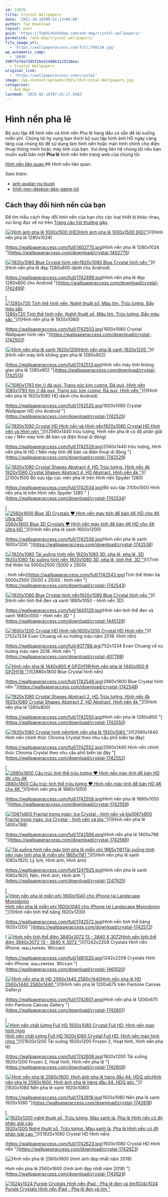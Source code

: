 ```yaml
---
id: 13079
title: Crystal Wallpapers
date: '2021-10-18T09:52:13+00:00'
author: Top Download
layout: post
guid: 'https://Tophinhanhdep.com/anh-dep/crystal-wallpapers/'
permalink: /anh-dep/crystal-wallpapers/
fifu_image_url:
  - 'https://wallpaperaccess.com/full/788134.jpg'
wp_automatic_camp:
  - '8098'
3907fef4a7395f26e5248863123110ea:
  - Crystal Wallpapers
original_link:
  - 'https://wallpaperaccess.com/crystal'
image: /wp-content/uploads/2021/10/Crystal-Wallpapers.jpg
categories:
  - Ảnh Đẹp
lastmod: '2025-02-14T07:25:17.548Z'
---
```

# Hình nền pha lê

Bộ sưu tập 48 hình nền và hình nền Pha lê hàng đầu có sẵn để tải xuống miễn phí. Chúng tôi hy vọng bạn thích bộ sưu tập hình ảnh HD ngày càng tăng của chúng tôi để sử dụng làm hình nền hoặc màn hình chính cho điện thoại thông minh hoặc máy tính của bạn. Vui lòng liên hệ chúng tôi nếu bạn muốn xuất bản một **Pha lê** hình nền trên trang web của chúng tôi.

[Hình nền liên quan ](#related) ## Hình nền liên quan.

   
 Xem thêm:

   
- [anh-avatar-nu-buon](https://tophinhanhdep.com/anh-avatar/anh-avatar-nu-buon/)
- [hinh-nen-deskop-dep-game-lol](https://tophinhanhdep.com/hinh-nen-dep/hinh-nen-deskop-dep-game-lol/)

## Cách thay đổi hình nền của bạn

Để tìm hiểu cách thay đổi hình nền của bạn cho các loại thiết bị khác nhau, vui lòng đọc về nó trên [Trang câu hỏi thường gặp](https://tophinhanhdep.com/faq/).

  
[[![Hình ảnh pha lê 1000x1500 [HD]](https://wallpaperaccess.com/full/788134.jpg)Hình ảnh pha lê 1000x1500 \[HD\]"](https://wallpaperaccess.com/download/crystal-788134)](![Hình nền pha lê 1280x1024)

(https://wallpaperaccess.com/full/1402775.jpg)Hình nền pha lê 1280x1024 "](https://wallpaperaccess.com/download/crystal-1402775)

[[![1920x1080 Blue Crystal hình nền](https://wallpaperaccess.com/full/1742495.jpg)1920x1080 Blue Crystal hình nền "](https://wallpaperaccess.com/download/crystal-1742495)](![Hình nền pha lê đẹp 1280x800 dành cho Android)

(https://wallpaperaccess.com/full/1742499.jpg)Hình nền pha lê đẹp 1280x800 cho Android "](https://wallpaperaccess.com/download/crystal-1742499)

[[![1280x720 Tinh thể hình nền, Nghệ thuật số, Màu tím, Trừu tượng, Đầy màu sắc](https://wallpaperaccess.com/full/1159768.jpg)1280x720 Tinh thể hình nền, Nghệ thuật số, Màu tím, Trừu tượng, Đầy màu sắc "](https://wallpaperaccess.com/download/crystal-1159768)](![Hình nền pha lê 1920x1080)

(https://wallpaperaccess.com/full/1742503.jpg)1920x1080 Crystal Wallpaper hình nền "](https://wallpaperaccess.com/download/crystal-1742503)

[[![Hình nền pha lê xanh 1920x1200](https://wallpaperaccess.com/full/1742509.jpg)Hình nền pha lê xanh 1920x1200 "](https://wallpaperaccess.com/download/crystal-1742509)](![Hình nền máy tính không gian pha lê 1280x902)

(https://wallpaperaccess.com/full/1742513.jpg)Hình nền máy tính không gian pha lê 1280x902 "](https://wallpaperaccess.com/download/crystal-1742513)

[[![1080x1793 tím // đá quý.  Trang sức kim cương.  Đá quý, Hình nền](https://wallpaperaccess.com/full/270159.jpg)1080x1793 tím // đá quý. Trang sức kim cương. Đá quý, Hình nền "](https://wallpaperaccess.com/download/crystal-270159)](![Hình nền pha lê 1920x1080 HD dành cho Android)

(https://wallpaperaccess.com/full/1742525.jpg)1920x1080 Crystal Wallpaper HD cho Android "](https://wallpaperaccess.com/download/crystal-1742525)

[[![1920x1080 Crystal HD Hình nền và Hình nền](https://wallpaperaccess.com/full/1742527.jpg)1920x1080 Crystal HD Hình nền và Hình nền "](https://wallpaperaccess.com/download/crystal-1742527)](![2560x1440 trừu tượng, Hình nền pha lê có độ phân giải cao / Nền máy tính để bàn và điện thoại di động)

(https://wallpaperaccess.com/full/1742529.jpg)2560x1440 trừu tượng, Hình nền pha lê HD / Nền máy tính để bàn và điện thoại di động "](https://wallpaperaccess.com/download/crystal-1742529)

[[![1920x1080 Crystal Shapes Abstract 4, HD Trừu tượng, Hình nền 4k](https://wallpaperaccess.com/full/1742532.jpg)1920x1080 Crystal Shapes Abstract 4, HD Abstract, Hình nền 4k "](https://wallpaperaccess.com/download/crystal-1742532)](![2100x1500 Bộ sưu tập các viên pha lê trên Hình nền Spyder 1280)

(https://wallpaperaccess.com/full/1742534.jpg)Bộ sưu tập 2100x1500 Hình nền pha lê trên Hình nền Spyder 1280 " ](https://wallpaperaccess.com/download/crystal-1742534)

[[![2560x1600 Blue 3D Crystals ❤ Hình nền máy tính để bàn 4K HD cho 4K Ultra HD](https://wallpaperaccess.com/full/1445116.jpg)2560x1600 Blue 3D Crystals ❤ Hình nền máy tính để bàn 4K HD cho 4K Ultra HD "](https://wallpaperaccess.com/download/crystal-1445116)](![Hình nền pha lê xanh 1600x1200)

(https://wallpaperaccess.com/full/1742538.jpg)Hình nền pha lê xanh 1600x1200 "](https://wallpaperaccess.com/download/crystal-1742538)

[[![1920x1080 Tải xuống hình nền 1920x1080 3D, pha lê, pha lê, 3D](https://wallpaperaccess.com/full/1742542.jpg)1920x1080 Tải xuống hình nền 1920x1080 3D, pha lê, tinh thể, 3D "](https://wallpaperaccess.com/download/crystal-1742542)](![Tinh thể thiên hà 5000x2500 [5000 x 2500)

 : hình nền](https://wallpaperaccess.com/full/1742543.jpg)Tinh thể thiên hà 5000x2500 \[5000 x 2500\] : hình nền "](https://wallpaperaccess.com/download/crystal-1742543)

[[![1920x1080 Blue Crystal hình nền](https://wallpaperaccess.com/full/1742544.jpg)1920x1080 Blue Crystal hình nền "](https://wallpaperaccess.com/download/crystal-1742544)](![Hình nền tinh thể đen và xanh 1680x1050 - Hình nền 3D)

(https://wallpaperaccess.com/full/1445129.jpg)Hình nền tinh thể đen và xanh 1680x1050 - Hình nền 3D " ](https://wallpaperaccess.com/download/crystal-1445129)

[[![1600x1200 Crystal HD Hình nền](https://wallpaperaccess.com/full/1742546.jpg)1600x1200 Crystal HD Hình nền "](https://wallpaperaccess.com/download/crystal-1742546)](![752x1334 Evan Chuang về xu hướng màu năm 2018.  Hình nền)

(https://wallpaperaccess.com/full/407788.jpg)752x1334 Evan Chuang về xu hướng màu năm 2018. Hình nền "](https://wallpaperaccess.com/download/crystal-407788)

[[![Hình nền pha lê 1440x900 # GPZH118](https://wallpaperaccess.com/full/1742547.jpg)Hình nền pha lê 1440x900 # GPZH118 "](https://wallpaperaccess.com/download/crystal-1742547)](![2880x1800 Blue Crystal hình nền)

(https://wallpaperaccess.com/full/1742548.jpg)2880x1800 Blue Crystal hình nền "](https://wallpaperaccess.com/download/crystal-1742548)

[[![1920x1080 Crystal Shapes Abstract 2, HD Trừu tượng, Hình nền 4k](https://wallpaperaccess.com/full/1742549.jpg)1920x1080 Crystal Shapes Abstract 2, HD Abstract, Hình nền 4k "](https://wallpaperaccess.com/download/crystal-1742549)](![Hình nền pha lê 1280x800)

(https://wallpaperaccess.com/full/1742550.jpg)Hình nền pha lê 1280x800 "](https://wallpaperaccess.com/download/crystal-1742550)

[[![1920x1080 Crystal hình nền](https://wallpaperaccess.com/full/1742551.jpg)Hình nền pha lê 1920x1080 "](https://wallpaperaccess.com/download/crystal-1742551)](![2560x1440 Hình nền chính thức Chroma Crystal theo nhu cầu phổ biến tại đây)

(https://wallpaperaccess.com/full/1742552.jpg)2560x1440 Hình nền chính thức Chroma Crystal theo nhu cầu phổ biến tại đây "](https://wallpaperaccess.com/download/crystal-1742552)

[[![2880x1800 Cấu trúc tinh thể trừu tượng ❤ Hình nền máy tính để bàn HD 4K cho 4K](https://wallpaperaccess.com/full/1742553.jpg)2880x1800 Cấu trúc tinh thể trừu tượng ❤ Hình nền máy tính để bàn HD 4K cho 4K "](https://wallpaperaccess.com/download/crystal-1742553)](![Hình nền pha lê 1680x1050)

(https://wallpaperaccess.com/full/1742559.jpg)Hình nền pha lê 1680x1050 "](https://wallpaperaccess.com/download/crystal-1742559)

[[![1067x800 Fractal trong ngày: Ice Crystal - hình nền và bìa](https://wallpaperaccess.com/full/1742561.jpg)1067x800 Fractal trong ngày: Ice Crystal - hình nền và bìa "](https://wallpaperaccess.com/download/crystal-1742561)](![Hình nền pha lê 1400x788)

(https://wallpaperaccess.com/full/1742566.png)Hình nền pha lê 1400x788 "](https://wallpaperaccess.com/download/crystal-1742566)

[[![Tải xuống hình nền máy tính pha lê miễn phí 1865x1161](https://wallpaperaccess.com/full/684861.png)Tải xuống hình nền máy tính pha lê miễn phí 1865x1161 "](https://wallpaperaccess.com/download/crystal-684861)](![Hình nền pha lê xanh 1080x1920, Lý lịch, Hình ảnh, Hình ảnh)

(https://wallpaperaccess.com/full/1247925.jpg)Hình nền pha lê xanh 1080x1920, Nền, Hình ảnh, Hình ảnh "](https://wallpaperaccess.com/download/crystal-1247925)

[[![Hình nền pha lê miễn phí 1600x1040 cho iPhone tại Landscape Monodomo](https://wallpaperaccess.com/full/1742570.jpg)Hình nền pha lê miễn phí 1600x1040 cho iPhone tại Landscape Monodomo "](https://wallpaperaccess.com/download/crystal-1742570)](![Hình nền tinh thể băng 1920x1200)

(https://wallpaperaccess.com/full/1742572.jpg)Hình nền tinh thể băng 1920x1200 "](https://wallpaperaccess.com/download/crystal-1742572)

[ [![Hình nền tinh thể điện 3840x3072 13 - 3840 X 3072](https://wallpaperaccess.com/full/1742587.jpg)Hình nền tinh thể điện 3840x3072 13 - 3840 X 3072 "](https://wallpaperaccess.com/download/crystal-1742587)](![1242x2208 Crystals Hình nền iPhone.  ᴡᴀʟʟᴘᴀᴘᴇʀs.  Wiccan)

(https://wallpaperaccess.com/full/1461020.jpg)1242x2208 Crystals Hình nền iPhone. ᴡᴀʟʟᴘᴀᴘᴇʀs. Wiccan "](https://wallpaperaccess.com/download/crystal-1461020)

[[![Hình nền pha lê HD 2560x1440 2560x1440](https://wallpaperaccess.com/full/1742596.jpg)Hình nền pha lê HD 2560x1440 2560x1440 "](https://wallpaperaccess.com/download/crystal-1742596)](![Hình nền pha lê 1200x675 trên Pantone Canvas Gallery)

(https://wallpaperaccess.com/full/1742601.png)Hình nền pha lê 1200x675 trên Pantone Canvas Gallery "](https://wallpaperaccess.com/download/crystal-1742601)

[[![Hình nền chất lượng Full HD 1920x1080 Crystal Full HD, Hình nền màn hình rộng](https://wallpaperaccess.com/full/1742603.jpg)Hình nền chất lượng Full HD 1920x1080 Crystal Full HD, Hình nền màn hình rộng "](https://wallpaperaccess.com/download/crystal-1742603)](![1920x1200 Tải xuống 1920x1200 Frozen 2, Hoạt hình, Hình nền pha lê)

(https://wallpaperaccess.com/full/1742606.jpg)1920x1200 Tải xuống 1920x1200 Frozen 2, Hoạt hình, Hình nền pha lê "](https://wallpaperaccess.com/download/crystal-1742606)

[[![Hình nền pha lê 2560x1600, Hình ảnh pha lê hàng đầu 44.  HDQ gốc](https://wallpaperaccess.com/full/1742608.jpg)Hình nền pha lê 2560x1600, Hình ảnh pha lê hàng đầu 44. HDQ gốc "](https://wallpaperaccess.com/download/crystal-1742608)](![1920x1080 Nền pha lê xanh 1920x1080)

(https://wallpaperaccess.com/full/1742618.jpg)1920x1080 Nền pha lê xanh 1920x1080 "](https://wallpaperaccess.com/download/crystal-1742618)

[[![1920x1200 nghệ thuật số, Trừu tượng, Màu xanh lá, Pha lê Hình nền có độ phân giải cao](https://wallpaperaccess.com/full/1742622.jpg)1920x1200 Nghệ thuật số, Trừu tượng, Màu xanh lá, Pha lê Hình nền có độ phân giải cao "](https://wallpaperaccess.com/download/crystal-1742622)](![1920x1080 Crystal HD Hình nền)

(https://wallpaperaccess.com/full/1742623.jpg)1920x1080 Crystal HD Hình nền "](https://wallpaperaccess.com/download/crystal-1742623)

[![Hình nền pha lê 2560x1600 (hình ảnh đẹp nhất năm 2018)](https://wallpaperaccess.com/full/1742624.jpg)

Hình nền pha lê 2560x1600 (hình ảnh đẹp nhất năm 2018) "](https://wallpaperaccess.com/download/crystal-1742624)

[![1024x1024 Purple Crystals Hình nền iPad - Pha lê đen và tím](https://wallpaperaccess.com/full/1742625.jpg)1024x1024 Purple Crystals Hình nền iPad - Pha lê đen và tím "](https://wallpaperaccess.com/download/crystal-1742625)
